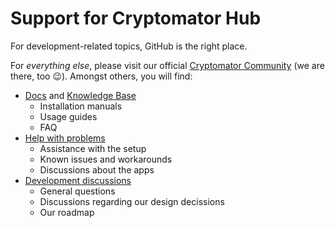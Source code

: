 # Support for Cryptomator Hub

For development-related topics, GitHub is the right place.

For _everything else_, please visit our official [Cryptomator Community](https://community.cryptomator.org) (we are there, too :wink:). Amongst others, you will find:

- [Docs](https://docs.cryptomator.org/) and [Knowledge Base](https://community.cryptomator.org/c/kb)
  - Installation manuals
  - Usage guides
  - FAQ
- [Help with problems](https://community.cryptomator.org/c/help)
  - Assistance with the setup
  - Known issues and workarounds
  - Discussions about the apps
- [Development discussions](https://community.cryptomator.org/c/development)
  - General questions
  - Discussions regarding our design decissions
  - Our roadmap
